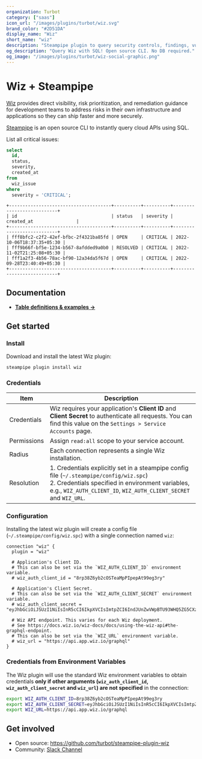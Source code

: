 ```yaml
---
organization: Turbot
category: ["saas"]
icon_url: "/images/plugins/turbot/wiz.svg"
brand_color: "#2D51DA"
display_name: "Wiz"
short_name: "wiz"
description: "Steampipe plugin to query security controls, findings, vulnerabilities, and more from your Wiz subscription."
og_description: "Query Wiz with SQL! Open source CLI. No DB required."
og_image: "/images/plugins/turbot/wiz-social-graphic.png"
---
```


# Wiz + Steampipe

[Wiz](https://www.wiz.io) provides direct visibility, risk prioritization, and remediation guidance for development teams to address risks in their own infrastructure and applications so they can ship faster and more securely.

[Steampipe](https://steampipe.io) is an open source CLI to instantly query cloud APIs using SQL.

List all critical issues:

```sql
select
  id,
  status,
  severity,
  created_at
from
  wiz_issue
where
  severity = 'CRITICAL';
```

```
+--------------------------------------+----------+----------+---------------------------+
| id                                   | status   | severity | created_at                |
+--------------------------------------+----------+----------+---------------------------+
| fff8bfc2-c2f2-42ef-bfbc-2f4321ba85fd | OPEN     | CRITICAL | 2022-10-06T18:37:35+05:30 |
| fff9b66f-bf5e-1234-b567-8afdded9a0b0 | RESOLVED | CRITICAL | 2022-11-02T21:25:08+05:30 |
| fff1a2f3-4b56-78ac-bf90-12a34da5f67d | OPEN     | CRITICAL | 2022-09-28T23:40:49+05:30 |
+--------------------------------------+----------+----------+---------------------------+
```

## Documentation

- **[Table definitions & examples →](/plugins/turbot/wiz/tables)**

## Get started

### Install

Download and install the latest Wiz plugin:

```bash
steampipe plugin install wiz
```

### Credentials

| Item        | Description                                                                                                                                                                                                          |
| ----------- | -------------------------------------------------------------------------------------------------------------------------------------------------------------------------------------------------------------------- |
| Credentials | Wiz requires your application's **Client ID** and **Client Secret** to authenticate all requests. You can find this value on the `Settings > Service Accounts` page.                                                 |
| Permissions | Assign `read:all` scope to your service account.                                                                                                                                                                     |
| Radius      | Each connection represents a single Wiz installation.                                                                                                                                                                |
| Resolution  | 1. Credentials explicitly set in a steampipe config file (`~/.steampipe/config/wiz.spc`)<br />2. Credentials specified in environment variables, e.g., `WIZ_AUTH_CLIENT_ID`, `WIZ_AUTH_CLIENT_SECRET` and `WIZ_URL`. |

### Configuration

Installing the latest wiz plugin will create a config file (`~/.steampipe/config/wiz.spc`) with a single connection named `wiz`:

```hcl
connection "wiz" {
  plugin = "wiz"

  # Application's Client ID.
  # This can also be set via the `WIZ_AUTH_CLIENT_ID` environment variable.
  # wiz_auth_client_id = "8rp38Z6yb2cOSTeaMpPIpepAt99eg3ry"

  # Application's Client Secret.
  # This can also be set via the `WIZ_AUTH_CLIENT_SECRET` environment variable.
  # wiz_auth_client_secret = "eyJhbGciOiJSUzI1NiIsInR5cCI6IkpXVCIsImtpZCI6IndJUnZwVWpBTU93WHQ5ZG5CXzRrVCJ9"

  # Wiz API endpoint. This varies for each Wiz deployment.
  # See https://docs.wiz.io/wiz-docs/docs/using-the-wiz-api#the-graphql-endpoint.
  # This can also be set via the `WIZ_URL` environment variable.
  # wiz_url = "https://api.app.wiz.io/graphql"
}
```

### Credentials from Environment Variables

The Wiz plugin will use the standard Wiz environment variables to obtain credentials **only if other arguments (`wiz_auth_client_id`, `wiz_auth_client_secret` and `wiz_url`) are not specified** in the connection:

```sh
export WIZ_AUTH_CLIENT_ID=8rp38Z6yb2cOSTeaMpPIpepAt99eg3ry
export WIZ_AUTH_CLIENT_SECRET=eyJhbGciOiJSUzI1NiIsInR5cCI6IkpXVCIsImtpZCI6IndJUnZwVWpBTU93WHQ5ZG5CXzRrVCJ9
export WIZ_URL=https://api.app.wiz.io/graphql
```

## Get involved

- Open source: https://github.com/turbot/steampipe-plugin-wiz
- Community: [Slack Channel](https://steampipe.io/community/join)
